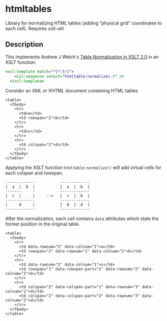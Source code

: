 # htmltables

Library for normalizing HTML tables (adding “physical grid” coordinates to each cell). Requires xslt-util

## Description

This implements Andrew J Welch's [Table Normalization in XSLT 2.0](http://andrewjwelch.com/code/xslt/table/table-normalization.html) in an XSLT function:

```xslt
<xsl:template match="*[*:tr]">
    <xsl:sequence select="htmltable:normalize(.)" />
  </xsl:template>
```

Consider an XML or XHTML document containing HTML tables

```xhtml
<table>
  <tbody>
    <tr>
      <td>a</td>
      <td rowspan="2">b</td>
    </tr>
    <tr>
      <td>c</td>
    </tr>
    <tr>
      <td colspan="2">d</td>
    </tr>
  </tbody>
</table>
```

Applying the XSLT function `htmltable:normalize()` will add virtual cells for each colspan and rowspan.

```
-------------           -------------          
|  a  |  b  |           |  a  |  b  |             
-------     -           -------------
|  c  |     |     -->   |  c  |  b  |
-------------           -------------
|     d     |           |  d  |  d  |
-------------           -------------
```

After the normalization, each cell contains `data` attributes which state the former position in the original table. 

```xhtml
<table>         
  <tbody>
    <tr>
      <td data-rownum="1" data-colnum="1">a</td>
      <td rowspan="2" data-rownum="1" data-colnum="2">b</td>
    </tr>
    <tr>
      <td data-rownum="2" data-colnum="1">c</td>
      <td rowspan="1" data-rowspan-part="2" data-rownum="2" data-colnum="2">b</td>
    </tr>
    <tr>
      <td colspan="2" data-colspan-part="1" data-rownum="3" data-colnum="1">d</td>
      <td colspan="2" data-colspan-part="2" data-rownum="3" data-colnum="2">d</td>
    </tr>
  </tbody>
</table>
```
